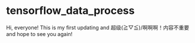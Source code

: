 # tensorflow_data_process
Hi, everyone! This is my first updating and 超级\(≧▽≦)/啊啊啊！内容不重要 and hope to see you again!
